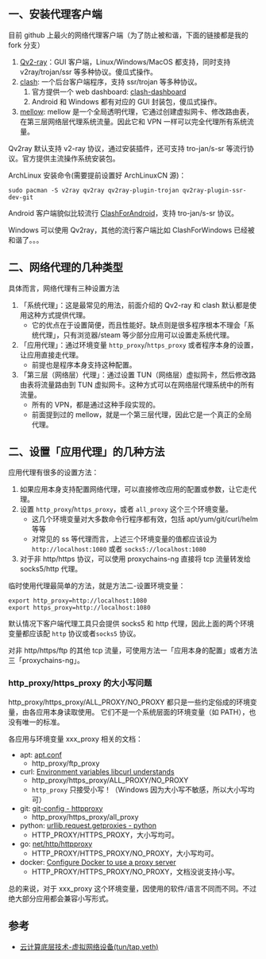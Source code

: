 ## 一、安装代理客户端

目前 github 上最火的网络代理客户端（为了防止被和谐，下面的链接都是我的 fork 分支）

1. [Qv2-ray](https://github.com/ryan4yin/Qv2ray)：GUI 客户端，Linux/Windows/MacOS 都支持，同时支持 v2ray/trojan/ssr 等多种协议。傻瓜式操作。
2. [clash](https://github.com/ryan4yin/clash): 一个后台客户端程序，支持 ssr/trojan 等多种协议。
   1. 官方提供一个 web dashboard: [clash-dashboard](https://github.com/Dreamacro/clash-dashboard)
   2. Android 和 Windows 都有对应的 GUI 封装包，傻瓜式操作。
3. [mellow](https://github.com/mellow-io/mellow): mellow 是一个全局透明代理，它通过创建虚拟网卡、修改路由表，在第三层网络层代理系统流量。因此它和 VPN 一样可以完全代理所有系统流量。

Qv2ray 默认支持 v2-ray 协议，通过安装插件，还可支持 tro-jan/s-sr 等流行协议。官方提供主流操作系统安装包。

ArchLinux 安装命令(需要提前设置好 ArchLinuxCN 源)：

```shell
sudo pacman -S v2ray qv2ray qv2ray-plugin-trojan qv2ray-plugin-ssr-dev-git
```

Android 客户端貌似比较流行 [ClashForAndroid](https://github.com/Kr328/ClashForAndroid)，支持 tro-jan/s-sr 协议。

Windows 可以使用 Qv2ray，其他的流行客户端比如 ClashForWindows 已经被和谐了。。。


## 二、网络代理的几种类型

具体而言，网络代理有三种设置方法

1. 「系统代理」：这是最常见的用法，前面介绍的 Qv2-ray 和 clash 默认都是使用这种方式提供代理。
    - 它的优点在于设置简便，而且性能好。缺点则是很多程序根本不理会「系统代理」，只有浏览器/steam 等少部分应用可以设置走系统代理。
1. 「应用代理」：通过环境变量 `http_proxy`/`https_proxy` 或者程序本身的设置，让应用直接走代理。
    - 前提也是程序本身支持这种配置。
1. 「第三层（网络层）代理」：通过设置 TUN（网络层）虚拟网卡，然后修改路由表将流量路由到 TUN 虚拟网卡。这种方式可以在网络层代理系统中的所有流量。
    - 所有的 VPN，都是通过这种手段实现的。
    - 前面提到过的 mellow，就是一个第三层代理，因此它是一个真正的全局代理。

## 二、设置「应用代理」的几种方法

应用代理有很多的设置方法：

1. 如果应用本身支持配置网络代理，可以直接修改应用的配置或参数，让它走代理。
2. 设置 `http_proxy`/`https_proxy`，或者 `all_proxy` 这个三个环境变量。
   - 这几个环境变量对大多数命令行程序都有效，包括 apt/yum/git/curl/helm 等等
   - 对常见的 ss 等代理而言，上述三个环境变量的值都应该设为 `http://localhost:1080` 或者 `socks5://localhost:1080`
3. 对于非 http/https 协议，可以使用 proxychains-ng 直接将 tcp 流量转发给 socks5/http 代理。

临时使用代理最简单的方法，就是方法二-设置环境变量：

```shell
export http_proxy=http://localhost:1080
export https_proxy=http://localhost:1080
```

默认情况下客户端代理工具只会提供 socks5 和 http 代理，因此上面的两个环境变量都应该配 `http` 协议或者`socks5` 协议。

对非 http/https/ftp 的其他 tcp 流量，可使用方法一「应用本身的配置」或者方法三「proxychains-ng」。

### http_proxy/https_proxy 的大小写问题

http_proxy/https_proxy/ALL_PROXY/NO_PROXY 都只是一些约定俗成的环境变量，由各应用本身读取使用。
它们不是一个系统层面的环境变量（如 PATH），也没有唯一的标准。

各应用与环境变量 xxx_proxy 相关的文档：

- apt: [apt.conf](https://linux.die.net/man/5/apt.conf)
  - http_proxy/ftp_proxy
- curl: [Environment variables libcurl understands](https://curl.haxx.se/libcurl/c/libcurl-env.html)
  - http_proxy/https_proxy/ALL_PROXY/NO_PROXY
  - `http_proxy` 只接受小写！（Windows 因为大小写不敏感，所以大小写均可）
- git: [git-config - httpproxy](https://git-scm.com/docs/git-config#Documentation/git-config.txt-httpproxy)
  - http_proxy/https_proxy/all_proxy
- python: [urllib.request.getproxies - python](https://docs.python.org/3/library/urllib.request.html#urllib.request.getproxies)
  - HTTP_PROXY/HTTPS_PROXY，大小写均可。
- go: [net/http/httpproxy](https://golang.org/src/vendor/golang.org/x/net/http/httpproxy/proxy.go)
  - HTTP_PROXY/HTTPS_PROXY/NO_PROXY，大小写均可。
- docker: [Configure Docker to use a proxy server](https://docs.docker.com/network/proxy/#use-environment-variables)
  - HTTP_PROXY/HTTPS_PROXY/NO_PROXY，文档没说支持小写。

总的来说，对于 xxx_proxy 这个环境变量，因使用的软件/语言不同而不同。不过绝大部分应用都会兼容小写形式。


## 参考

- [云计算底层技术-虚拟网络设备(tun/tap,veth)](https://opengers.github.io/openstack/openstack-base-virtual-network-devices-tuntap-veth/)
